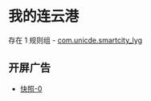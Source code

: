 # 我的连云港

存在 1 规则组 - [com.unicde.smartcity_lyg](/src/apps/com.unicde.smartcity_lyg.ts)

## 开屏广告

- [快照-0](https://i.gkd.li/import/import/13059584)
